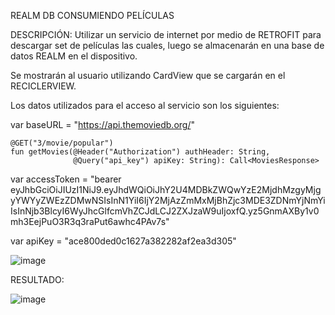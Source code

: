 REALM DB CONSUMIENDO PELÍCULAS

DESCRIPCIÓN: Utilizar un servicio de internet por medio de RETROFIT para descargar set de películas las cuales, luego se almacenarán en una base de datos REALM en el dispositivo. 

Se mostrarán al usuario utilizando CardView que se cargarán en el RECICLERVIEW.

Los datos utilizados para el acceso al servicio son los siguientes:

var baseURL = "https://api.themoviedb.org/"

    @GET("3/movie/popular")
    fun getMovies(@Header("Authorization") authHeader: String,
                  @Query("api_key") apiKey: String): Call<MoviesResponse>

var accessToken = "bearer eyJhbGciOiJIUzI1NiJ9.eyJhdWQiOiJhY2U4MDBkZWQwYzE2MjdhMzgyMjgyYWYyZWEzZDMwNSIsInN1YiI6IjY2MjAzZmMxMjBhZjc3MDE3ZDNmYjNmYiIsInNjb3BlcyI6WyJhcGlfcmVhZCJdLCJ2ZXJzaW9uIjoxfQ.yz5GnmAXBy1v0mh3EejPuO3R3q3raPut6awhc4PAv7s"

var apiKey = "ace800ded0c1627a382282af2ea3d305"

![image](https://github.com/aportillo16/MoviesWithRealmDB/assets/166572036/3e056873-8299-41b3-a763-000c879fa289)


RESULTADO:

![image](https://github.com/aportillo16/MoviesWithRealmDB/assets/166572036/1a94d0df-0744-4fd1-9a34-66092e9ce502)
